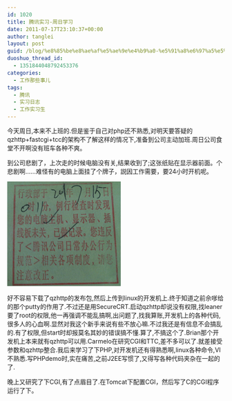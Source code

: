 ```yaml
---
id: 1020
title: 腾讯实习-周日学习
date: 2011-07-17T23:10:37+00:00
author: tanglei
layout: post
guid: /blog/%e8%85%be%e8%ae%af%e5%ae%9e%e4%b9%a0-%e5%91%a8%e6%97%a5%e5%ad%a6%e4%b9%a0.html
duoshuo_thread_id:
  - 1351844048792453376
categories:
  - 工作那些事儿
tags:
  - 腾讯
  - 实习日志
  - 工作实习生
---
```

今天周日,本来不上班的.但是鉴于自己对php还不熟悉,对明天要答疑的qzhttp+fastcgi+tcc的架构不了解这样的情况下,准备到公司主动加班.周日公司食堂不开啊没有班车各种不爽。

到公司悲剧了，上次走的时候电脑没有关,结果收到了;这张纸贴在显示器前面。个悲剧啊……难怪有的电脑上面挂了个牌子，説因工作需要，要24小时开机呢。

![](/wp-content/uploads/2011/07/071811_0310_1.png)

好不容易下载了qzhttp的发布包,然后上传到linux的开发机上.终于知道之前佘嗲给的那个putty的作用了.不过还是用SecureCRT.启动qzhttp却说没有权限,找leaner要了root的权限,他一再强调不能乱搞啊,出问题了,找我算账,开发机上的各种代码,很多人的心血啊.显然对我这个新手来说有些不放心嘛.不过我还是有信息不会搞乱的.有了权限,但start时却报莫名其妙的错误搞不懂.算了,不搞这个了.Brian那个开发机上本来就有qzhttp可以用.Carmelo在研究CGI和TTC,差不多可以了.就差接受参数和qzhttp整合.我后来学习了下PHP,对开发机还有得熟悉啊,linux各种命令,VI不熟悉.写PHPdemo时,实在痛苦,之前J2EE写惯了,又得写各种代码夹杂在一起的了.

晚上又研究了下CGI,有了点眉目了.在Tomcat下配置CGI，然后写了C的CGI程序运行了下。
